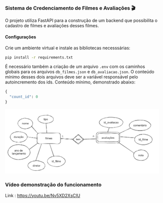 ### Sistema de Credenciamento de Filmes e Avaliações 🎬

O projeto utiliza FastAPI para a construção de um backend que possibilita o cadastro de filmes e avaliações desses filmes.

#### Configurações 

Crie um ambiente virtual e instale as bibliotecas necesssárias:

```bash
pip install -r requirements.txt
```

É necessário também a criação de um arquivo `.env` com os caminhos globais para os arquivos `db_filmes.json` e `db_avaliacao.json`. 
O conteúdo mínimo desses dois arquivos deve ser a variável responsável pelo autoincremento dos ids. Conteúdo mínimo, demonstrado abaixo:
```python
{
  "count_id": 0
}
```


<img src="diagrama_r.png"/>

### Vídeo demonstração do funcionamento
Link : https://youtu.be/Nv5XD2XsCIU
